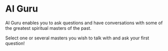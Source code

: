 # AI Guru

AI Guru enables you to ask questions and have conversations with some of the greatest spiritual masters of the past.

Select one or several masters you wish to talk with and ask your first question!
